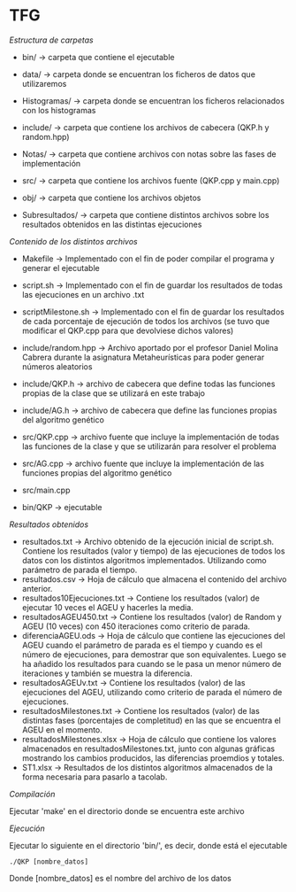 # TFG
*Estructura de carpetas*

  - bin/ -> carpeta que contiene el ejecutable
	
  - data/ -> carpeta donde se encuentran los ficheros de datos que utilizaremos
  
  - Histogramas/ -> carpeta donde se encuentran los ficheros relacionados con los histogramas
	
  - include/ -> carpeta que contiene los archivos de cabecera (QKP.h y random.hpp)

  - Notas/ -> carpeta que contiene archivos con notas sobre las fases de implementación
	
  - src/ -> carpeta que contiene los archivos fuente (QKP.cpp y main.cpp)
	
  - obj/ -> carpeta que contiene los archivos objetos
  
  - Subresultados/ -> carpeta que contiene distintos archivos sobre los resultados obtenidos en las distintas ejecuciones
	
*Contenido de los distintos archivos*

  - Makefile -> Implementado con el fin de poder compilar el programa y generar el ejecutable
  
  - script.sh -> Implementado con el fin de guardar los resultados de todas las ejecuciones en un archivo .txt

  - scriptMilestone.sh -> Implementado con el fin de guardar los resultados de cada porcentaje de ejecución de todos los archivos (se tuvo que modificar el QKP.cpp para que devolviese dichos valores) 
	
  - include/random.hpp -> Archivo aportado por el profesor Daniel Molina Cabrera durante la asignatura Metaheurísticas para poder generar números aleatorios
	
  - include/QKP.h -> archivo de cabecera que define todas las funciones propias de la clase que se utilizará en este trabajo
  
  - include/AG.h -> archivo de cabecera que define las funciones propias del algoritmo genético
	
  - src/QKP.cpp -> archivo fuente que incluye la implementación de todas las funciones de la clase y que se utilizarán para resolver el problema

  - src/AG.cpp -> archivo fuente que incluye la implementación de las funciones propias del algoritmo genético
	
  - src/main.cpp
	
  - bin/QKP -> ejecutable

*Resultados obtenidos*
  - resultados.txt -> Archivo obtenido de la ejecución inicial de script.sh. Contiene los resultados (valor y tiempo) de las ejecuciones de todos los datos con los distintos algoritmos implementados. Utilizando como parámetro de parada el tiempo.
  - resultados.csv -> Hoja de cálculo que almacena el contenido del archivo anterior.
  - resultados10Ejecuciones.txt -> Contiene los resultados (valor) de ejecutar 10 veces el AGEU y hacerles la media.
  - resultadosAGEU450.txt -> Contiene los resultados (valor) de Random y AGEU (10 veces) con 450 iteraciones como criterio de parada.
  - diferenciaAGEU.ods -> Hoja de cálculo que contiene las ejecuciones del AGEU cuando el parámetro de parada es el tiempo y cuando es el número de ejecuciones, para demostrar que son equivalentes. Luego se ha añadido los resultados para cuando se le pasa un menor número de iteraciones y también se muestra la diferencia.
  - resultadosAGEUv.txt -> Contiene los resultados (valor) de las ejecuciones del AGEU, utilizando como criterio de parada el número de ejecuciones.
  - resultadosMilestones.txt -> Contiene los resultados (valor) de las distintas fases (porcentajes de completitud) en las que se encuentra el AGEU en el momento.
  - resultadosMilestones.xlsx -> Hoja de cálculo que contiene los valores almacenados en resultadosMilestones.txt, junto con algunas gráficas mostrando los cambios producidos, las diferencias proemdios y totales.
  - ST1.xlsx -> Resultados de los distintos algoritmos almacenados de la forma necesaria para pasarlo a tacolab.

*Compilación*

Ejecutar 'make' en el directorio donde se encuentra este archivo
	
*Ejecución*

Ejecutar lo siguiente en el directorio 'bin/', es decir, donde está el ejecutable

	./QKP [nombre_datos]
	
 Donde [nombre_datos] es el nombre del archivo de los datos
